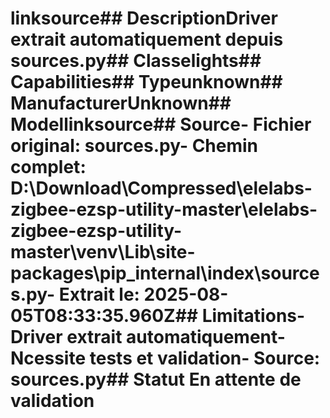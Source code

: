 # linksource##  DescriptionDriver extrait automatiquement depuis sources.py##  Classelights##  Capabilities##  Typeunknown##  ManufacturerUnknown##  Modellinksource##  Source- **Fichier original**: sources.py- **Chemin complet**: D:\Download\Compressed\elelabs-zigbee-ezsp-utility-master\elelabs-zigbee-ezsp-utility-master\venv\Lib\site-packages\pip\_internal\index\sources.py- **Extrait le**: 2025-08-05T08:33:35.960Z##  Limitations- Driver extrait automatiquement- Ncessite tests et validation- Source: sources.py##  Statut En attente de validation